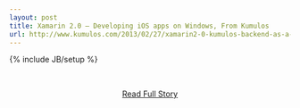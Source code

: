 ```yaml
---
layout: post
title: Xamarin 2.0 – Developing iOS apps on Windows, From Kumulos
url: http://www.kumulos.com/2013/02/27/xamarin2-0-kumulos-backend-as-a-service/
---
```

{% include JB/setup %}<p></p>
<br /><p align='center'><a href="http://www.kumulos.com/2013/02/27/xamarin2-0-kumulos-backend-as-a-service/">Read Full Story</a></p><br />
